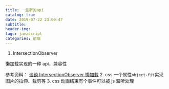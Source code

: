 ```yaml
---
title: 一些新的api
catalog: true
date: 2019-07-22 23:00:47
subtitle:
header-img:
tags: javascript
categories: 前端
---
```


1. IntersectionObserver

懒加载实现的一种 api，兼容性

参考资料： [谈谈 IntersectionObserver 懒加载](https://www.jianshu.com/p/84a86e41eb2b)
2. css 一个属性`object-fit`实现图片的拉伸、裁剪等
3. css 动画结束有个事件可以被 js 监听处理
